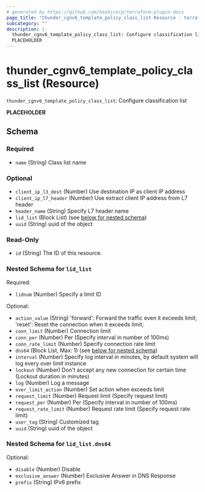 ```yaml
---
# generated by https://github.com/hashicorp/terraform-plugin-docs
page_title: "thunder_cgnv6_template_policy_class_list Resource - terraform-provider-thunder"
subcategory: ""
description: |-
  thunder_cgnv6_template_policy_class_list: Configure classification list
  PLACEHOLDER
---
```


# thunder_cgnv6_template_policy_class_list (Resource)

`thunder_cgnv6_template_policy_class_list`: Configure classification list

__PLACEHOLDER__



<!-- schema generated by tfplugindocs -->
## Schema

### Required

- `name` (String) Class list name

### Optional

- `client_ip_l3_dest` (Number) Use destination IP as client IP address
- `client_ip_l7_header` (Number) Use extract client IP address from L7 header
- `header_name` (String) Specify L7 header name
- `lid_list` (Block List) (see [below for nested schema](#nestedblock--lid_list))
- `uuid` (String) uuid of the object

### Read-Only

- `id` (String) The ID of this resource.

<a id="nestedblock--lid_list"></a>
### Nested Schema for `lid_list`

Required:

- `lidnum` (Number) Specify a limit ID

Optional:

- `action_value` (String) 'forward': Forward the traffic even it exceeds limit; 'reset': Reset the connection when it exceeds limit;
- `conn_limit` (Number) Connection limit
- `conn_per` (Number) Per (Specify interval in number of 100ms)
- `conn_rate_limit` (Number) Specify connection rate limit
- `dns64` (Block List, Max: 1) (see [below for nested schema](#nestedblock--lid_list--dns64))
- `interval` (Number) Specify log interval in minutes, by default system will log every over limit instance
- `lockout` (Number) Don't accept any new connection for certain time (Lockout duration in minutes)
- `log` (Number) Log a message
- `over_limit_action` (Number) Set action when exceeds limit
- `request_limit` (Number) Request limit (Specify request limit)
- `request_per` (Number) Per (Specify interval in number of 100ms)
- `request_rate_limit` (Number) Request rate limit (Specify request rate limit)
- `user_tag` (String) Customized tag
- `uuid` (String) uuid of the object

<a id="nestedblock--lid_list--dns64"></a>
### Nested Schema for `lid_list.dns64`

Optional:

- `disable` (Number) Disable
- `exclusive_answer` (Number) Exclusive Answer in DNS Response
- `prefix` (String) IPv6 prefix


